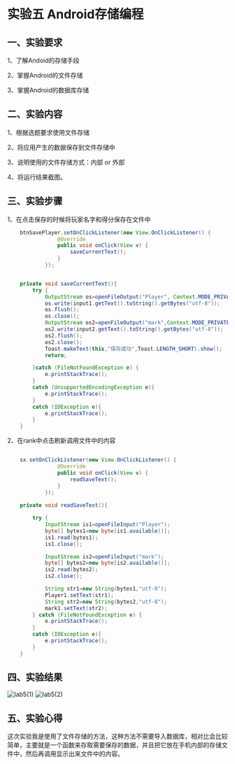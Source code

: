 # 实验五 Android存储编程

## 一、实验要求

1、了解Andoid的存储手段

2、掌握Android的文件存储

3、掌握Android的数据库存储

## 二、实验内容

1、根据选题要求使用文件存储

2、将应用产生的数据保存到文件存储中

3、说明使用的文件存储方式：内部 or 外部

4、将运行结果截图。

## 三、实验步骤

1、在点击保存的时候将玩家名字和得分保存在文件中

```java
    btnSavePlayer.setOnClickListener(new View.OnClickListener() {
                @Override
                public void onClick(View v) {
                    saveCurrentText();
                }
            });


    private void saveCurrentText(){
        try {
            OutputStream os=openFileOutput("Player", Context.MODE_PRIVATE);
            os.write(input1.getText().toString().getBytes("utf-8"));
            os.flush();
            os.close();
            OutputStream os2=openFileOutput("mark",Context.MODE_PRIVATE);
            os2.write(input2.getText().toString().getBytes("utf-8"));
            os2.flush();
            os2.close();
            Toast.makeText(this,"保存成功",Toast.LENGTH_SHORT).show();
            return;

        }catch (FileNotFoundException e) {
            e.printStackTrace();
        }
        catch (UnsupportedEncodingException e){
            e.printStackTrace();
        }
        catch (IOException e){
            e.printStackTrace();
        }
    }
```

2、在rank中点击刷新调用文件中的内容

```java

    sx.setOnClickListener(new View.OnClickListener() {
                @Override
                public void onClick(View v) {
                    readSaveText();
                }
            });
        
    private void readSaveText(){

        try {
            InputStream is1=openFileInput("Player");
            byte[] bytes1=new byte[is1.available()];
            is1.read(bytes1);
            is1.close();

            InputStream is2=openFileInput("mark");
            byte[] bytes2=new byte[is2.available()];
            is2.read(bytes2);
            is2.close();

            String str1=new String(bytes1,"utf-8");
            Player1.setText(str1);
            String str2=new String(bytes2,"utf-8");
            mark1.setText(str2);
        } catch (FileNotFoundException e) {
            e.printStackTrace();
        }
        catch (IOException e){
            e.printStackTrace();
        }
    }
```

## 四、实验结果

![lab5(1)](https://raw.githubusercontent.com/wukai230/android-labs-2020/master/students/sec1814080911230/lab5(1).png)
![lab5(2)](https://raw.githubusercontent.com/wukai230/android-labs-2020/master/students/sec1814080911230/lab5(2).png)

## 五、实验心得

  这次实验我是使用了文件存储的方法，这种方法不需要导入数据库，相对比会比较简单，主要就是一个函数来存取需要保存的数据，并且把它放在手机内部的存储文件中，然后再调用显示出来文件中的内容。
